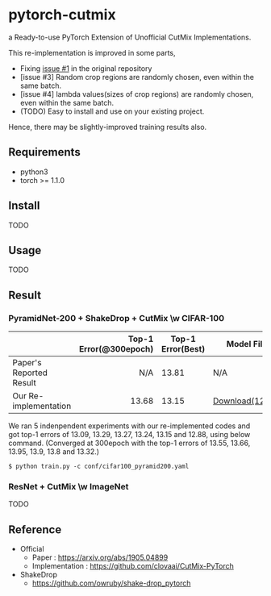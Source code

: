 # pytorch-cutmix

a Ready-to-use PyTorch Extension of Unofficial CutMix Implementations.

This re-implementation is improved in some parts,

- Fixing [issue #1](https://github.com/clovaai/CutMix-PyTorch/issues/1) in the original repository
- [issue #3] Random crop regions are randomly chosen, even within the same batch.
- [issue #4] lambda values(sizes of crop regions) are randomly chosen, even within the same batch.
- (TODO) Easy to install and use on your existing project.

Hence, there may be slightly-improved training results also.

## Requirements

- python3
- torch >= 1.1.0

## Install

TODO

## Usage

TODO

## Result

### PyramidNet-200 + ShakeDrop + **CutMix** \w CIFAR-100

|                                 | Top-1 Error(@300epoch) | Top-1 Error(Best) | Model File |
|---------------------------------|------------:|------------|------------|
| Paper's Reported Result         | N/A         | 13.81      | N/A        |
| Our Re-implementation           | 13.68       | 13.15      | [Download(12.88)](https://www.dropbox.com/s/q4jsyvvhb4y8ys9/model_best.pth.tar?dl=0)       |

We ran 5 indenpendent experiments with our re-implemented codes and got top-1 errors of 13.09, 13.29, 13.27, 13.24, 13.15 and 12.88, using below command.
(Converged at 300epoch with the top-1 errors of 13.55, 13.66, 13.95, 13.9, 13.8 and 13.32.)


```
$ python train.py -c conf/cifar100_pyramid200.yaml
```

### ResNet + **CutMix** \w ImageNet

TODO

## Reference

- Official
  - Paper : https://arxiv.org/abs/1905.04899
  - Implementation : https://github.com/clovaai/CutMix-PyTorch
- ShakeDrop
  - https://github.com/owruby/shake-drop_pytorch
